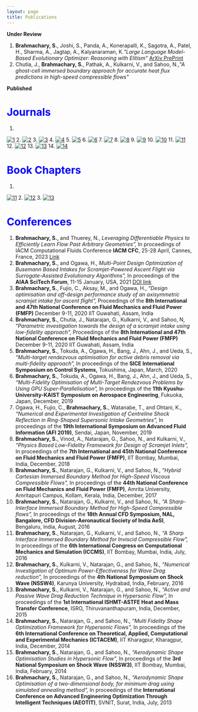 ```yaml
---
layout: page
title: Publications
---
```


**Under Review**
1. **Brahmachary, S.**, Joshi, S., Panda, A., Konerapalli, K., Sagotra, A., Patel, H., Sharma, A., Jagtap, A., Kalyanaraman, K._"Large Language Model-Based Evolutionary Optimizer: Reasoning with Elitism"_ [ArXiv PrePrint](https://arxiv.org/abs/2403.02054)
2. Chutia, J., **Brahmachary, S.**, Pathak, A., Kulkarni, V., and Sahoo, N.,_"A ghost-cell immersed boundary approach for accurate heat flux predictions in high-speed compressible flows"_ 

**Published**

# <span style="color:blue">Journals</span>
1.
[![1](https://github.com/user-attachments/assets/e48a9066-c4dd-4bb5-a162-73ad751a2908)]([https://arxiv.org/abs/2403.02054])
2.
[![2](https://github.com/shuvayanb/about/assets/34644464/59d70a86-77d9-4430-bf35-99e3a1242cdc)](https://journals.aps.org/pre/abstract/10.1103/PhysRevE.109.055304)
3.
[![3](https://user-images.githubusercontent.com/34644464/157897806-9d020913-af82-48da-9aa7-4d5720751bed.png)](https://aip.scitation.org/doi/10.1063/5.0080272)
4.
[![4](https://user-images.githubusercontent.com/34644464/137574628-ce3d9787-5d7f-4209-805c-df9e0c8297c7.png)](https://aip.scitation.org/doi/10.1063/5.0064724)
5.
[![5](https://user-images.githubusercontent.com/34644464/128012337-5a2d518e-b711-4547-8869-bc5a6742147d.png)](https://arc.aiaa.org/doi/10.2514/1.B38383)
6.
[![6](https://user-images.githubusercontent.com/34644464/128012536-8a970ccb-ef49-45da-928b-023a18082640.png)](https://link.aps.org/doi/10.1103/PhysRevE.103.043302)
7.
[![7](https://user-images.githubusercontent.com/34644464/128012624-a2783fd3-5869-4089-a8d3-70969bb613ed.png)](https://doi.org/10.1016/j.ast.2021.106531)
8.
[![8](https://user-images.githubusercontent.com/34644464/128012745-c30fb0c5-40c3-493a-a7c6-8f99f50860cd.png)](https://doi.org/10.1016/j.ast.2020.106362)
9.
[![9](https://user-images.githubusercontent.com/34644464/128012881-8421f54a-cce2-4940-8727-611842061928.png)](https://doi.org/10.1063/5.0006408)
10.
[![10](https://user-images.githubusercontent.com/34644464/128012930-9f2931be-c6d1-424a-b549-b313b99fff53.png)](https://doi.org/10.1063/5.0003886)
11.
[![11](https://user-images.githubusercontent.com/34644464/128013042-6f6e3a46-2576-4e14-87e8-d17d27ca694f.png)](https://doi.org/10.1061/(ASCE)AS.1943-5525.0001085)
12.
[![12](https://user-images.githubusercontent.com/34644464/128013115-c12b3709-7e19-4d08-a9bc-395b0ffb538d.png)](https://doi.org/10.1016/j.jcp.2018.10.023)
13.
[![13](https://user-images.githubusercontent.com/34644464/128013169-3dbf6207-a993-40fb-8073-e432decee5bc.png)](https://doi.org/10.1002/fld.4479)
14.
[![14](https://user-images.githubusercontent.com/34644464/128013235-633f9b6c-e8bc-4fea-bc3c-c1875fbaf190.png)](https://doi.org/10.2514/1.A33887)






<!--1. **Brahmachary, S.**, Ogawa, H.,_"Multi-Point Design Optimization of Busemann Based Intakes for Scramjet-Powered Ascent Flight",_ **Journal of Propulsion and Power**, 2021 [DOI-Link](https://doi.org/10.2514/1.B38383)
2. **Brahmachary, S**., Natarajan, G., Kulkarni, V., Sahoo, N., Ashok, V., and Kumar, V., "_Role of solution reconstruction in hypersonic viscous computations using a sharp interface immersed boundary method"_, **Physical Review E**, 2021 [DOI-Link](https://link.aps.org/doi/10.1103/PhysRevE.103.043302)
3. Fujio, C., **Brahmachary, S**., and Ogawa, H.,_"Numerical investigation of axisymmetric intake flowfield and performance for scramjet-powered ascent flight",_ **Aerospace Science and Technology**, 2021 [DOI-Link](https://doi.org/10.1016/j.ast.2021.106531)
4. **Brahmachary, S.**, Fujio, C., and Ogawa, H.,_"Multi-point design optimization of a high-performance intake for scramjet-powered ascent flight",_ **Aerospace Science and Technology**, 2020 [DOI-Link](https://doi.org/10.1016/j.ast.2020.106362)
5. **Brahmachary, S.**, Natarajan, G., Kulkarni, V., and Sahoo, N.,_"Comment on ‘A new approach for the design of hypersonic scramjet inlets'",_ **Physics of Fluids**, 2020 [DOI-Link](https://doi.org/10.1063/5.0006408)
6. Dudas, E., David, N.S., **Brahmachary, S.**, Kulkarni, V., Benidar, A., Kassi, S., Charles, C., and Georges, R.,_"High-temperature hypersonic Laval nozzle for non-LTE Cavity Ringdown Spectroscopy",_ **Journal of Chemical Physics**, 2020 [DOI-Link](https://doi.org/10.1063/5.0003886)
7. Desai, S., **Brahmachary, S.**, Gadgil, H., and Kulkarni, V., _"Probing Real Gas and Leading-Edge Bluntness Effects on Shock Wave Boundary-Layer Interaction at Hypersonic Speeds",_ **Journal of Aerospace Engineering**, 2019 [DOI-Link](https://doi.org/10.1061/(ASCE)AS.1943-5525.0001085)
8. Deka, M., **Brahmachary, S.**, Thirumalaisamy, R., Dalal, A., and Natarajan, G., _"A new Green-Gauss Reconstruction on Unstructured Meshes. Part I: Gradient Reconstruction",_ **Journal of Computational Physics**, 2018 [DOI-Link](https://doi.org/10.1016/j.jcp.2018.10.023)
9. **Brahmachary, S.**, Natarajan, G., Kulkarni, V., and Sahoo, N., _"A sharp interface immersed boundary framework for simulations of high speed inviscid compressible flows",_ **International Journal of Numerical Methods in Fluids**, 2018 [DOI-Link](https://doi.org/10.1002/fld.4479)
10. **Brahmachary, S.**, Natarajan, G., Kulkarni, V., and Sahoo, N., _"On Maximum Ballistic Coefficient Axisymmetric Geometries in Hypersonic Flows",_ **Journal of Spacecraft and Rockets**, 2018 [DOI-Link](https://doi.org/10.2514/1.A33887)-->



# <span style="color:blue">Book Chapters</span>

1.
[![11](https://user-images.githubusercontent.com/34644464/128014870-929a458a-2b59-41c7-b6a1-48dc2ffdc1ba.png)](https://doi.org/10.1007/978-981-15-3940-4)
2.
[![12](https://user-images.githubusercontent.com/34644464/128013396-163ab4fd-0465-4748-bad7-06e16aec26ca.png)](https://doi.org/10.1007/978-981-13-1592-3)
3.
[![13](https://user-images.githubusercontent.com/34644464/128013462-34b904c1-52b2-4d53-a9b8-27f3be00f575.png)](https://doi.org/10.1007/978-81-322-2743-4)

<!--
1. **Brahmachary, S.**, Natarajan, G., Kulkarni, V., Sahoo, N., _"A sharp-interface Immersed Boundary method for high-speed compressible flows",_ **Immersed Boundary Methods**, Springer Nature, Singapore, 2020 [DOI-Link](https://doi.org/10.1007/978-981-15-3940-4)
2. **Brahmachary, S.**, Natarajan, G., Kulkarni, V., Sahoo, N., and Nanda, S.R.,_"Application of greedy and heuristic algorithm based optimisation methods towards aerodynamic shape optimization",_ **Soft Computing for Problem Solving. Advances in Intelligent Systems and Computing**, Springer, Singapore, 2019 [DOI-Link](https://doi.org/10.1007/978-981-13-1592-3)
3. **Brahmachary, S.**, Natarajan, G., and Sahoo, N., _"A Hybrid Aerodynamic Shape Optimisation Approach for Axisymmetric Body in Hypersonic Flow"_ **Fluid Mechanics and Fluid Power -- Contemporary Research**, Springer, India, 2017 [DOI-Link](https://doi.org/10.1007/978-81-322-2743-4)-->

# <span style="color:blue">Conferences</span>

1. **Brahmachary, S.**, and Thuerey, N., _Leveraging Differentiable Physics to Efficiently Learn Flow Past Arbitrary Geometries”,_ In proceedings of IACM Computational Fluids Conference **IACM CFC**, 25-28 April, Cannes, France, 2023 [Link](https://cfc2023.iacm.info/event/contribution/c60f2ee2-3830-11ed-8e5b-000c29ddfc0c)
2. **Brahmachary, S.**, and Ogawa, H., _Multi-Point Design Optimization of Busemann Based Intakes for Scramjet-Powered Ascent Flight via Surrogate-Assisted Evolutionary Algorithms”,_ In proceedings of the **AIAA SciTech Forum**, 11-15 January, USA, 2021 [DOI link](https://doi.org/10.2514/6.2021-1960)
3. **Brahmachary, S.**, Fujio, C., Aksay, M., and Ogawa, H., _“Design optimisation and off-design performance study of an axisymmetric scramjet intake for ascent flight”,_ Proceedings of the **8th International and 47th National Conference on Fluid Mechanics and Fluid Power (FMFP)** December 9-11, 2020 IIT Guwahati, Assam, India
4. **Brahmachary, S.**, Chutia, J., Natarajan, G., Kulkarni, V., and Sahoo, N, “_Parametric investigation towards the design of a scramjet intake using low-fidelity approach",_ Proceedings of the **8th International and 47th National Conference on Fluid Mechanics and Fluid Power (FMFP)** December 9-11, 2020 IIT Guwahati, Assam, India
5. **Brahmachary, S.**, Tokuda, A., Ogawa, H., Bang, J., Ahn, J., and Ueda, S., _“Multi-target rendezvous optimisation for active debris removal via multi-fidelity approach”,_ In proceedings of the **SICE International Symposium on Control Systems,** Tokushima, Japan, March, 2020
6. **Brahmachary, S.**, Tokuda, A., Ogawa, H., Bang, J., Ahn, J., and Ueda, S., _“Multi-Fidelity Optimisation of Multi-Target Rendezvous Problems by Using GPU Super-Parallelisation”,_ In proceedings of the **11th Kyushu-University-KAIST Symposium on Aerospace Engineering**, Fukuoka, Japan, December, 2019
7. Ogawa, H., Fujio, C., **Brahmachary, S.**, Watanabe, T., and Ohtani, K., _“Numerical and Experimental Investigation of Centreline Shock Reflection in Ring-Shaped Supersonic Intake Geometries”,_ In proceedings of the **19th International Symposium on Advanced Fluid Information (AFI 2019)**, Sendai, Japan, November, 2019
8. **Brahmachary, S.**, Vinod, A., Natarajan, G., Sahoo, N., and Kulkarni, V., _“Physics Based Low-Fidelity Framework for Design of Scramjet Inlets”,_ In proceedings of the **7th International and 45th National Conference on Fluid Mechanics and Fluid Power (FMFP)**, IIT Bombay, Mumbai, India, December, 2018
9. **Brahmachary, S.**, Natarajan, G., Kulkarni, V., and Sahoo, N., _“Hybrid Cartesian Immersed Boundary Method for High-Speed Viscous Compressible Flows”,_ In proceedings of the **44th National Conference on Fluid Mechanics and Fluid Power (FMFP)**, Amrita University, Amritapuri Campus, Kollam, Kerala, India, December, 2017
10. **Brahmachary, S.**, Natarajan, G., Kulkarni, V., and Sahoo, N., _“A Sharp- Interface Immersed Boundary Method for High-Speed Compressible flows”,_ In proceedings of the **18th Annual CFD Symposium, NAL, Bangalore, CFD Division-Aeronautical Society of India AeSI**, Bengaluru, India, August, 2016
11. **Brahmachary, S.**, Natarajan, G., Kulkarni, V., and Sahoo, N., _“A Sharp Interface Immersed Boundary Method for Inviscid Compressible Flow”,_ In proceedings of the **6th International Congress on Computational Mechanics and Simulation (ICCMS)**, IIT Bombay, Mumbai, India, July, 2016
12. **Brahmachary, S.**, Kulkarni, V., Natarajan, G., and Sahoo, N., _“Numerical Investigation of Optimum Power-Effectiveness for Wave Drag reduction”,_ In proceedings of the **4th National Symposium on Shock Wave (NSSW4)**, Karunya University, Hydrabad, India, February, 2016
13. **Brahmachary, S.**, Kulkarni, V., Natarajan, G., and Sahoo, N., _“Active and Passive Wave Drag Reduction Technique in Hypersonic Flow”,_ In proceedings of the **1st International ISHMT-ASTFE Heat and Mass Transfer Conference**, ISRO, Thiruvananthapuram, India, December, 2015
14. **Brahmachary, S.**, Natarajan, G., and Sahoo, N., _“Multi Fidelity Shape Optimization Framework for Hypersonic Flows”,_ In proceedings of the **6th International Conference on Theoretical, Applied, Computational and Experimental Mechanics (ICTACEM)**, IIT Kharagpur, Kharagpur, India, December, 2014
15. **Brahmachary, S.**, Natarajan, G., and Sahoo, N., _“Aerodynamic Shape Optimisation Studies in Hypersonic Flow”,_ In proceedings of the **3rd National Symposium on Shock Wave (NSSW3)**, IIT Bombay, Mumbai, India, February, 2014
16. **Brahmachary, S.**, Natarajan, G., and Sahoo, N., _“Aerodynamic Shape Optimisation of a two-dimensional body, for minimum drag using simulated annealing method”,_ In proceedings of the **International Conference on Advanced Engineering Optimization Through Intelligent Techniques (AEOTIT)**, SVNIT, Surat, India, July, 2013








